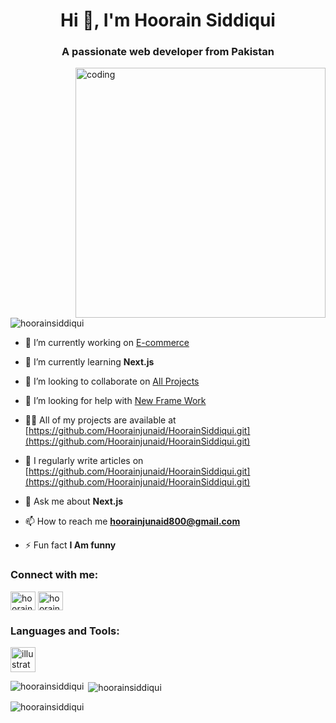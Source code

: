 <h1 align="center">Hi 👋, I'm Hoorain Siddiqui</h1>
<h3 align="center">A passionate web developer from Pakistan</h3>
<img align="right" alt="coding" width="400" src="https://i.pinimg.com/originals/73/4f/b6/734fb6ed44aa280fe7546f7035363faf.gif"> 

<p align="left"> <img src="https://komarev.com/ghpvc/?username=hoorainsiddiqui&label=Profile%20views&color=0e75b6&style=flat" alt="hoorainsiddiqui" /> </p>

- 🔭 I’m currently working on [E-commerce](https://github.com/Amnasiddiqui1234/amnaawais.git)

- 🌱 I’m currently learning **Next.js**

- 👯 I’m looking to collaborate on [All Projects](https://github.com/Amnasiddiqui1234/amnaawais.git)

- 🤝 I’m looking for help with [New Frame Work](https://github.com/Amnasiddiqui1234/amnaawais.git)

- 👨‍💻 All of my projects are available at [https://github.com/Hoorainjunaid/HoorainSiddiqui.git](https://github.com/Hoorainjunaid/HoorainSiddiqui.git)

- 📝 I regularly write articles on [https://github.com/Hoorainjunaid/HoorainSiddiqui.git](https://github.com/Hoorainjunaid/HoorainSiddiqui.git)

- 💬 Ask me about **Next.js**

- 📫 How to reach me **hoorainjunaid800@gmail.com**

- ⚡ Fun fact **I Am funny**

<h3 align="left">Connect with me:</h3>
<p align="left">
<a href="https://fb.com/hoorain junaid" target="blank"><img align="center" src="https://raw.githubusercontent.com/rahuldkjain/github-profile-readme-generator/master/src/images/icons/Social/facebook.svg" alt="hoorain junaid" height="30" width="40" /></a>
<a href="https://instagram.com/hoorainjunaid2419" target="blank"><img align="center" src="https://raw.githubusercontent.com/rahuldkjain/github-profile-readme-generator/master/src/images/icons/Social/instagram.svg" alt="hoorainjunaid2419" height="30" width="40" /></a>
</p>

<h3 align="left">Languages and Tools:</h3>
<p align="left"> <a href="https://www.adobe.com/in/products/illustrator.html" target="_blank" rel="noreferrer"> <img src="https://www.vectorlogo.zone/logos/adobe_illustrator/adobe_illustrator-icon.svg" alt="illustrator" width="40" height="40"/> </a> </p>

<p><img align="left" src="https://github-readme-stats.vercel.app/api/top-langs?username=hoorainsiddiqui&show_icons=true&locale=en&layout=compact" alt="hoorainsiddiqui" /></p>

<p>&nbsp;<img align="center" src="https://github-readme-stats.vercel.app/api?username=hoorainsiddiqui&show_icons=true&locale=en" alt="hoorainsiddiqui" /></p>

<p><img align="center" src="https://github-readme-streak-stats.herokuapp.com/?user=hoorainsiddiqui&" alt="hoorainsiddiqui" /></p>
